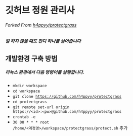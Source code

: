 # 깃허브 정원 관리사
###### Forked From [h4ppyy/protectgrass](https://github.com/h4ppyy/protectgrass)
##### 일 하지 않을 때도 잔디 하나를 심어줍니다


개발환경 구축 방법
-------------

##### 리눅스 환경에서 다음 명령어를 실행합니다.
- <code>mkdir workspace</code>    
- <code>cd workspace</code>    
- <code>git clone https://github.com/h4ppyy/protectgrass</code>    
- <code>cd protectgrass</code>    
- <code>git remote set-url origin https://\<id>:\<pw>@github.com/h4ppyy/protectgrass</code>    
- <code>crontab -e</code>    
- <code>30 00 * * * root /home/<계정명>/workspace/protectgrass/protect.sh</code> 추가